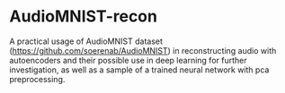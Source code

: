 # AudioMNIST-recon

A practical usage of AudioMNIST dataset (https://github.com/soerenab/AudioMNIST) in reconstructing audio with autoencoders and their possible use in deep learning for further investigation, as well as a sample of a trained neural network with pca preprocessing.
